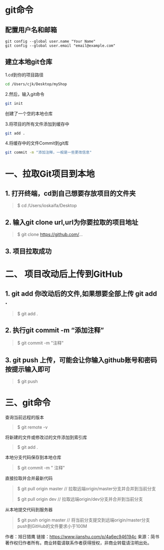 # git命令

## 配置用户名和邮箱

```shell
git config --global user.name "Your Name"
git config --global user.email "email@example.com"
```



## 建立本地git仓库

1.cd到你的项目路径

```sh
cd /Users/cjk/Desktop/myShop
```

2.然后，输入git命令

```sh
git init
```

创建了一个空的本地仓库

3.将项目的所有文件添加到缓存中

```sh
git add .
```

4.将缓存中的文件Commit到git库

```sh
git commit -m "添加注释，一般是一些更改信息"
```

# 一、拉取Git项目到本地

## 1. 打开终端，cd到自己想要存放项目的文件夹

> $ cd /Users/ioskaifa/Desktop

## 2. 输入git clone url,url为你要拉取的项目地址

> $ git clone https://github.com/...

## 3. 项目拉取成功

# 二、 项目改动后上传到GitHub

## 1. git add 你改动后的文件,如果想要全部上传 git add .

> $ git add .

## 2. 执行git commit -m “添加注释”

> $ git commit -m "注释"

## 3. git push 上传，可能会让你输入github账号和密码按提示输入即可

> $ git push

# 三、git命令

查询当前远程的版本

> $ git remote -v

将新建的文件或修改过的文件添加到索引库

> $ git add .

本地分支代码保存到本地仓库

> $ git commit -m " 注释"

直接拉取并合并最新代码

> $ git pull origin master  // 拉取远端origin/master分支并合并到当前分支
>
> $ git pull origin dev // 拉取远端origin/dev分支并合并到当前分支

从本地提交代码到服务器

> $ git push origin master  // 将当前分支提交到远端origin/master分支
>  push到GitHub的文件要求小于100M



作者：旭日猎鹰
链接：https://www.jianshu.com/p/4a6ec946194c
来源：简书
著作权归作者所有。商业转载请联系作者获得授权，非商业转载请注明出处。